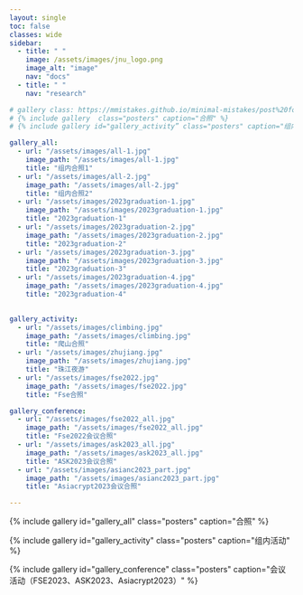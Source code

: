 ```yaml
---
layout: single
toc: false
classes: wide
sidebar:
  - title: " "
    image: /assets/images/jnu_logo.png
    image_alt: "image"
    nav: "docs"
  - title: " "
    nav: "research"

# gallery class: https://mmistakes.github.io/minimal-mistakes/post%20formats/post-gallery/
# {% include gallery  class="posters" caption="合照" %}
# {% include gallery id="gallery_activity” class="posters" caption="组内活动" %}

gallery_all:
  - url: "/assets/images/all-1.jpg"
    image_path: "/assets/images/all-1.jpg"
    title: "组内合照1"
  - url: "/assets/images/all-2.jpg"
    image_path: "/assets/images/all-2.jpg"
    title: "组内合照2"
  - url: "/assets/images/2023graduation-1.jpg"
    image_path: "/assets/images/2023graduation-1.jpg"
    title: "2023graduation-1"
  - url: "/assets/images/2023graduation-2.jpg"
    image_path: "/assets/images/2023graduation-2.jpg"
    title: "2023graduation-2"
  - url: "/assets/images/2023graduation-3.jpg"
    image_path: "/assets/images/2023graduation-3.jpg"
    title: "2023graduation-3"
  - url: "/assets/images/2023graduation-4.jpg"
    image_path: "/assets/images/2023graduation-4.jpg"
    title: "2023graduation-4"
  

gallery_activity:
  - url: "/assets/images/climbing.jpg"
    image_path: "/assets/images/climbing.jpg"
    title: "爬山合照"
  - url: "/assets/images/zhujiang.jpg"
    image_path: "/assets/images/zhujiang.jpg"
    title: "珠江夜游"
  - url: "/assets/images/fse2022.jpg"
    image_path: "/assets/images/fse2022.jpg"
    title: "Fse合照"

gallery_conference:
  - url: "/assets/images/fse2022_all.jpg"
    image_path: "/assets/images/fse2022_all.jpg"
    title: "Fse2022会议合照"
  - url: "/assets/images/ask2023_all.jpg"
    image_path: "/assets/images/ask2023_all.jpg"
    title: "ASK2023会议合照"
  - url: "/assets/images/asianc2023_part.jpg"
    image_path: "/assets/images/asianc2023_part.jpg"
    title: "Asiacrypt2023会议合照"

---
```



{% include gallery id="gallery_all" class="posters" caption="合照" %}

{% include gallery id="gallery_activity" class="posters" caption="组内活动" %}

{% include gallery id="gallery_conference" class="posters" caption="会议活动（FSE2023、ASK2023、Asiacrypt2023）" %}

